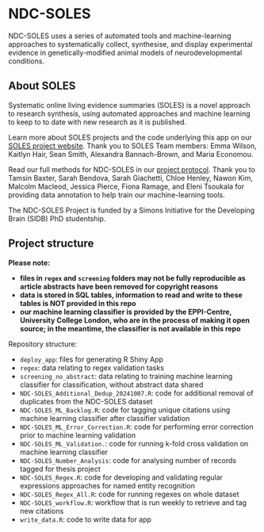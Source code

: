 # NDC-SOLES
NDC-SOLES uses a series of automated tools and machine-learning approaches to systematically collect, synthesise, and display experimental evidence in genetically-modified animal models of neurodevelopmental conditions.

## About SOLES
Systematic online living evidence summaries (SOLES) is a novel approach to research synthesis, using automated approaches and machine learning to keep to to date with new research as it is published.

Learn more about SOLES projects and the code underlying this app on our [SOLES project website](https://camaradesuk.github.io/soles-projects/). Thank you to SOLES Team members: Emma Wilson, Kaitlyn Hair, Sean Smith, Alexandra Bannach-Brown, and Maria Economou. 

Read our full methods for NDC-SOLES in our [project protocol](https://osf.io/gftzp/). Thank you to Tamsin Baxter, Sarah Bendova, Sarah Giachetti, Chloe Henley, Nawon Kim, Malcolm Macleod, Jessica Pierce, Fiona Ramage, and Eleni Tsoukala for providing data annotation to help train our machine-learning tools.

The NDC-SOLES Project is funded by a Simons Initiative for the Developing Brain (SIDB) PhD studentship.

## Project structure
**Please note:**
- **files in `regex` and `screening` folders may not be fully reproducible as article abstracts have been removed for copyright reasons**
- **data is stored in SQL tables, information to read and write to these tables is NOT provided in this repo**
- **our machine learning classifier is provided by the EPPI-Centre, University College London, who are in the process of making it open source; in the meantime, the classifier is not available in this repo**

Repository structure:
- `deploy_app`: files for generating R Shiny App
- `regex`: data relating to regex validation tasks
- `screening_no_abstract`: data relating to training machine learning classifier for classification, without abstract data shared
- `NDC-SOLES_Additional_Dedup_20241007.R`: code for additional removal of duplicates from the NDC-SOLES dataset
- `NDC-SOLES_ML_Backlog.R`: code for tagging unique citations using machine learning classifier after classifier validation
- `NDC-SOLES_ML_Error_Correction.R`: code for performing error correction prior to machine learning validation
- `NDC-SOLES_ML_Validation.`: code for running k-fold cross validation on machine learning classifier
- `NDC-SOLES_Number_Analysis`: code for analysing number of records tagged for thesis project
- `NDC-SOLES_Regex.R`: code for developing and validating regular expressions approaches for named entity recognition
- `NDC-SOLES_Regex_All.R`: code for running regexes on whole dataset
- `NDC-SOLES_workflow.R`: workflow that is run weekly to retrieve and tag new citations
- `write_data.R`: code to write data for app
